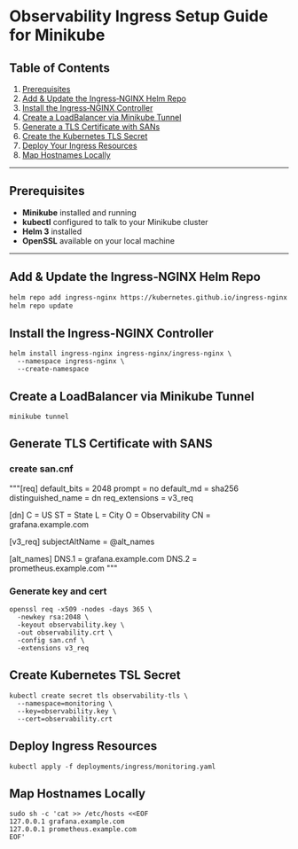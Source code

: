 <!-- helm repo add ingress-nginx https://kubernetes.github.io/ingress-nginx
helm repo update
helm install ingress-nginx ingress-nginx/ingress-nginx \
  --namespace ingress-nginx --create-namespace

minikube tunnel to create loadbalancer

create TLS
cat > san.cnf <<EOF
[req]
default_bits       = 2048
prompt             = no
default_md         = sha256
distinguished_name = dn
req_extensions     = v3_req

[dn]
C  = US
ST = State
L  = City
O  = Observability
CN = grafana.example.com

[v3_req]
subjectAltName = @alt_names

[alt_names]
DNS.1 = grafana.example.com
DNS.2 = prometheus.example.com
EOF


then with openssl to generate key + crt

openssl req -x509 -nodes -days 365 \
  -newkey rsa:2048 \
  -keyout observability.key \
  -out observability.crt \
  -config san.cnf \
  -extensions v3_req

## apply the secret
kubectl create secret tls observability-tls \
  --namespace=monitoring \
  --key=observability.key \
  --cert=observability.crt

## apply
 kubectl apply -f deployments/ingress/monitoring.yaml 

 sudo sh -c 'cat >> /etc/hosts <<EOF
127.0.0.1 grafana.example.com
127.0.0.1 prometheus.example.com
EOF' -->

# Observability Ingress Setup Guide for Minikube

## Table of Contents
1. [Prerequisites](#prerequisites)  
2. [Add & Update the Ingress‑NGINX Helm Repo](#add-update-the-ingress-nginx-helm-repo)  
3. [Install the Ingress‑NGINX Controller](#install-the-ingress-nginx-controller)  
4. [Create a LoadBalancer via Minikube Tunnel](#create-a-loadbalancer-via-minikube-tunnel)  
5. [Generate a TLS Certificate with SANs](#generate-a-tls-certificate-with-sans)  
6. [Create the Kubernetes TLS Secret](#create-the-kubernetes-tls-secret)  
7. [Deploy Your Ingress Resources](#deploy-your-ingress-resources)  
8. [Map Hostnames Locally](#map-hostnames-locally)  

---

## Prerequisites

- **Minikube** installed and running  
- **kubectl** configured to talk to your Minikube cluster  
- **Helm 3** installed  
- **OpenSSL** available on your local machine  

---

## Add & Update the Ingress‑NGINX Helm Repo

```bash
helm repo add ingress-nginx https://kubernetes.github.io/ingress-nginx
helm repo update
```

## Install the Ingress-NGINX Controller
```
helm install ingress-nginx ingress-nginx/ingress-nginx \
  --namespace ingress-nginx \
  --create-namespace
```

## Create a LoadBalancer via Minikube Tunnel
```
minikube tunnel
```

## Generate TLS Certificate with SANS
### create san.cnf

"""[req]
default_bits       = 2048
prompt             = no
default_md         = sha256
distinguished_name = dn
req_extensions     = v3_req

[dn]
C  = US
ST = State
L  = City
O  = Observability
CN = grafana.example.com

[v3_req]
subjectAltName = @alt_names

[alt_names]
DNS.1 = grafana.example.com
DNS.2 = prometheus.example.com
"""

### Generate key and cert
```
openssl req -x509 -nodes -days 365 \
  -newkey rsa:2048 \
  -keyout observability.key \
  -out observability.crt \
  -config san.cnf \
  -extensions v3_req
```

## Create Kubernetes TSL Secret
```
kubectl create secret tls observability-tls \
  --namespace=monitoring \
  --key=observability.key \
  --cert=observability.crt
```

## Deploy Ingress Resources
```
kubectl apply -f deployments/ingress/monitoring.yaml
```


## Map Hostnames Locally
```
sudo sh -c 'cat >> /etc/hosts <<EOF
127.0.0.1 grafana.example.com
127.0.0.1 prometheus.example.com
EOF'
```
